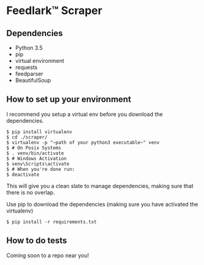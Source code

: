 Feedlark:tm: Scraper
================

Dependencies
------------

- Python 3.5
- pip
- virtual environment
- requests
- feedparser
- BeautifulSoup

How to set up your environment
------------------------------

I recommend you setup a virtual env before you download the dependencies.

    $ pip install virtualenv
    $ cd ./scraper/
    $ virtualenv -p "~path of your python3 executable~" venv
    $ # On Posix Systems
    $ . venv/bin/activate
    $ # Windows Activation
    $ venv\Scripts\activate
    $ # When you're done run:
    $ deactivate


This will give you a clean slate to manage dependencies, making sure that
there is no overlap.

Use pip to download the dependencies (making sure you have activated the
virtualenv)

    $ pip install -r requirements.txt


How to do tests
------------

Coming soon to a repo near you!